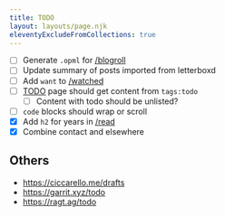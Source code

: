 ```yaml
---
title: TODO
layout: layouts/page.njk
eleventyExcludeFromCollections: true
---
```


- [ ] Generate `.opml` for [/blogroll](/blogroll)
- [ ] Update summary of posts imported from letterboxd
- [ ] Add `want` to [/watched](/watched)
- [ ] [TODO](/todo) page should get content from `tags:todo`
  - [ ] Content with todo should be unlisted?
- [ ] `code` blocks should wrap or scroll
- [x] Add `h2` for years in [/read](/read)
- [x] Combine contact and elsewhere

## Others
- https://ciccarello.me/drafts
- https://garrit.xyz/todo
- https://ragt.ag/todo
